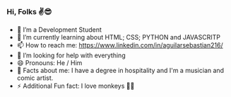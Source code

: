 ### Hi, Folks ✌😎

- 🔭 I’m a Development Student
- 🌱 I’m currently learning about HTML; CSS; PYTHON and JAVASCRITP
- 📫 How to reach me: https://www.linkedin.com/in/aguilarsebastian216/
- 🤔 I’m looking for help with everything
- 😄 Pronouns: He / Him
- 💬 Facts about me: I have a degree in hospitality and I'm a musician and comic artist.
- ⚡ Additional Fun fact: I love monkeys 💙🐵

<!--
**SebaguilarSA/SebaguilarSA** is a ✨ _special_ ✨ repository because its `README.md` (this file) appears on your GitHub profile.



-->

